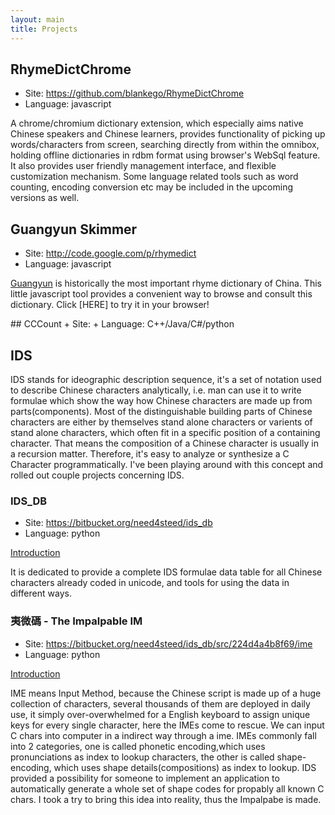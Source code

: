 ```yaml
---
layout: main
title: Projects
---
```

## RhymeDictChrome
+ Site: <https://github.com/blankego/RhymeDictChrome>
+ Language: javascript

A chrome/chromium dictionary extension, which especially aims native Chinese speakers and Chinese learners, provides functionality of picking up words/characters from screen, searching directly from within the omnibox, holding offline dictionaries in rdbm format using browser's WebSql feature. It also provides user friendly management interface, and flexible customization mechanism. Some language related tools such as word counting, encoding conversion etc may be included in the upcoming versions as well.

## Guangyun Skimmer
+ Site: <http://code.google.com/p/rhymedict>
+ Language: javascript

[Guangyun](http://en.wikipedia.org/wiki/Guangyun) is historically the most important rhyme dictionary of China. This little javascript tool provides a convenient way to browse and consult this dictionary. Click [HERE] to try it in your browser!

<a id="cccount"/>
## CCCount
+ Site: <https://bitbucket.org/need4steed/cccount>
+ Language: C++/Java/C#/python

## IDS

IDS stands for ideographic description sequence, it's a set of notation used to describe Chinese characters analytically, i.e. man can use it to write formulae which show the way how Chinese characters are made up from parts(components). Most of the distinguishable building parts of Chinese characters are either by themselves stand alone characters or varients of stand alone characters, which often fit in a specific position of a containing character. That means the composition of a Chinese character is usually in a recursion matter. Therefore, it's easy to analyze or synthesize a C Character programmatically. I've been playing around with this concept and rolled out couple projects concerning IDS.

### IDS_DB

+ Site: <https://bitbucket.org/need4steed/ids_db>
+ Language: python

[Introduction](/proj/IDS數據.html)

It is dedicated to provide a complete IDS formulae data table for all Chinese characters already coded in unicode, and tools for using the data in different ways.



### 夷微碼 - The Impalpable IM

+ Site: <https://bitbucket.org/need4steed/ids_db/src/224d4a4b8f69/ime>
+ Language: python

[Introduction](/proj/夷微碼.html)

IME means Input Method, because the Chinese script is made up of a huge collection of characters, several thousands of them are deployed in daily use, it simply over-overwhelmed for a English keyboard to assign unique keys for every single character, here the IMEs come to rescue. We can input C chars into computer in a indirect way through a ime. IMEs commonly fall into 2 categories, one is called phonetic encoding,which uses pronunciations as index to lookup characters, the other is called shape-encoding, which uses shape details(compositions) as index to lookup. IDS provided a possibility for someone to implement an application to automatically generate a whole set of shape codes for propably all known C chars. I took a try to bring this idea into reality, thus the Impalpabe is made.




